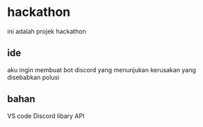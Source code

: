 # hackathon
ini adalah projek hackathon

## ide
aku ingin membuat bot discord yang menunjukan kerusakan yang disebabkan polusi

## bahan
VS code
Discord libary
API
